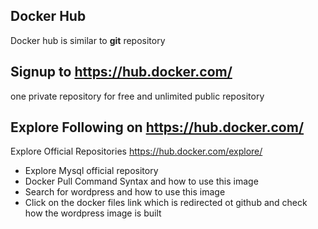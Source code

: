 ## Docker Hub

Docker hub is similar to **git** repository

## Signup to https://hub.docker.com/
one private repository for free and unlimited public repository

## Explore Following on https://hub.docker.com/
  Explore Official Repositories
 https://hub.docker.com/explore/
  - Explore Mysql official repository
  - Docker Pull Command Syntax and how to use this image
  - Search for wordpress and how to use this image
  - Click on the docker files link which is redirected ot github and check how the wordpress image is built
